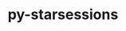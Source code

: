 ---
title: "py-starsessions"
layout: cache
categories: [package, develop]
meta: {"versions": ["1.3.0"], "compilers": ["apple-clang@=14.0.0", "gcc@=11.3.0", "gcc@=11.4.0"], "oss": ["ubuntu22.04", "ventura"], "platforms": ["darwin", "linux"], "targets": ["aarch64", "x86_64_v3"], "stacks": ["ml-darwin-aarch64-mps", "ml-linux-x86_64-cpu", "ml-linux-x86_64-cuda", "root"], "num_specs": 55, "num_specs_by_stack": {"ml-darwin-aarch64-mps": 22, "root": 55, "ml-linux-x86_64-cuda": 31, "ml-linux-x86_64-cpu": 33}}
spec_details: [{"hash": "x7tli63qz3mcrxqbagnkhxvphartb6j3", "compiler": "apple-clang@=14.0.0", "versions": ["1.3.0"], "os": "ventura", "platform": "darwin", "target": "aarch64", "variants": ["build_system=python_pip"], "stacks": ["ml-darwin-aarch64-mps", "root"], "size": "-", "tarball": "https://binaries.spack.io/develop/build_cache/darwin-ventura-aarch64/apple-clang-14.0.0/py-starsessions-1.3.0/darwin-ventura-aarch64-apple-clang-14.0.0-py-starsessions-1.3.0-x7tli63qz3mcrxqbagnkhxvphartb6j3.spack"}, {"hash": "26k3eefar377fht45tybqafl3gamu5ur", "compiler": "apple-clang@=14.0.0", "versions": ["1.3.0"], "os": "ventura", "platform": "darwin", "target": "aarch64", "variants": ["build_system=python_pip"], "stacks": ["ml-darwin-aarch64-mps", "root"], "size": "-", "tarball": "https://binaries.spack.io/develop/build_cache/darwin-ventura-aarch64/apple-clang-14.0.0/py-starsessions-1.3.0/darwin-ventura-aarch64-apple-clang-14.0.0-py-starsessions-1.3.0-26k3eefar377fht45tybqafl3gamu5ur.spack"}, {"hash": "lrw2fsxnb7rqbljmpuleqvjt3rr3mkiu", "compiler": "apple-clang@=14.0.0", "versions": ["1.3.0"], "os": "ventura", "platform": "darwin", "target": "aarch64", "variants": ["build_system=python_pip"], "stacks": ["ml-darwin-aarch64-mps", "root"], "size": "-", "tarball": "https://binaries.spack.io/develop/build_cache/darwin-ventura-aarch64/apple-clang-14.0.0/py-starsessions-1.3.0/darwin-ventura-aarch64-apple-clang-14.0.0-py-starsessions-1.3.0-lrw2fsxnb7rqbljmpuleqvjt3rr3mkiu.spack"}, {"hash": "4f2mzg4pdsvajuxrnc5mvzwq4zdh2h4s", "compiler": "apple-clang@=14.0.0", "versions": ["1.3.0"], "os": "ventura", "platform": "darwin", "target": "aarch64", "variants": ["build_system=python_pip"], "stacks": ["ml-darwin-aarch64-mps", "root"], "size": "-", "tarball": "https://binaries.spack.io/develop/build_cache/darwin-ventura-aarch64/apple-clang-14.0.0/py-starsessions-1.3.0/darwin-ventura-aarch64-apple-clang-14.0.0-py-starsessions-1.3.0-4f2mzg4pdsvajuxrnc5mvzwq4zdh2h4s.spack"}, {"hash": "mgpx4ywucvt5mvagvhczrz3kfvqzvrdk", "compiler": "apple-clang@=14.0.0", "versions": ["1.3.0"], "os": "ventura", "platform": "darwin", "target": "aarch64", "variants": ["build_system=python_pip"], "stacks": ["ml-darwin-aarch64-mps", "root"], "size": "-", "tarball": "https://binaries.spack.io/develop/build_cache/darwin-ventura-aarch64/apple-clang-14.0.0/py-starsessions-1.3.0/darwin-ventura-aarch64-apple-clang-14.0.0-py-starsessions-1.3.0-mgpx4ywucvt5mvagvhczrz3kfvqzvrdk.spack"}, {"hash": "flnamfausfvhh6mgef62xzeermzcugy3", "compiler": "apple-clang@=14.0.0", "versions": ["1.3.0"], "os": "ventura", "platform": "darwin", "target": "aarch64", "variants": ["build_system=python_pip"], "stacks": ["ml-darwin-aarch64-mps", "root"], "size": "-", "tarball": "https://binaries.spack.io/develop/build_cache/darwin-ventura-aarch64/apple-clang-14.0.0/py-starsessions-1.3.0/darwin-ventura-aarch64-apple-clang-14.0.0-py-starsessions-1.3.0-flnamfausfvhh6mgef62xzeermzcugy3.spack"}, {"hash": "eaymso5t6c5letaqqtwsrhwierakxzv2", "compiler": "apple-clang@=14.0.0", "versions": ["1.3.0"], "os": "ventura", "platform": "darwin", "target": "aarch64", "variants": ["build_system=python_pip"], "stacks": ["ml-darwin-aarch64-mps", "root"], "size": "-", "tarball": "https://binaries.spack.io/develop/build_cache/darwin-ventura-aarch64/apple-clang-14.0.0/py-starsessions-1.3.0/darwin-ventura-aarch64-apple-clang-14.0.0-py-starsessions-1.3.0-eaymso5t6c5letaqqtwsrhwierakxzv2.spack"}, {"hash": "5lfskcnqjvby5e3tbfoaikybuwzlqcap", "compiler": "apple-clang@=14.0.0", "versions": ["1.3.0"], "os": "ventura", "platform": "darwin", "target": "aarch64", "variants": ["build_system=python_pip"], "stacks": ["ml-darwin-aarch64-mps", "root"], "size": "-", "tarball": "https://binaries.spack.io/develop/build_cache/darwin-ventura-aarch64/apple-clang-14.0.0/py-starsessions-1.3.0/darwin-ventura-aarch64-apple-clang-14.0.0-py-starsessions-1.3.0-5lfskcnqjvby5e3tbfoaikybuwzlqcap.spack"}, {"hash": "t5ixqr2p2lkr7b5lioyphsv4gqmh4ia5", "compiler": "apple-clang@=14.0.0", "versions": ["1.3.0"], "os": "ventura", "platform": "darwin", "target": "aarch64", "variants": ["build_system=python_pip"], "stacks": ["ml-darwin-aarch64-mps", "root"], "size": "-", "tarball": "https://binaries.spack.io/develop/build_cache/darwin-ventura-aarch64/apple-clang-14.0.0/py-starsessions-1.3.0/darwin-ventura-aarch64-apple-clang-14.0.0-py-starsessions-1.3.0-t5ixqr2p2lkr7b5lioyphsv4gqmh4ia5.spack"}, {"hash": "repci76qvdprnie6hpahasiixdj73ta6", "compiler": "apple-clang@=14.0.0", "versions": ["1.3.0"], "os": "ventura", "platform": "darwin", "target": "aarch64", "variants": ["build_system=python_pip"], "stacks": ["ml-darwin-aarch64-mps", "root"], "size": "-", "tarball": "https://binaries.spack.io/develop/build_cache/darwin-ventura-aarch64/apple-clang-14.0.0/py-starsessions-1.3.0/darwin-ventura-aarch64-apple-clang-14.0.0-py-starsessions-1.3.0-repci76qvdprnie6hpahasiixdj73ta6.spack"}, {"hash": "dtwt7wmytetznkvquf4ho3qdyb4qchr6", "compiler": "apple-clang@=14.0.0", "versions": ["1.3.0"], "os": "ventura", "platform": "darwin", "target": "aarch64", "variants": ["build_system=python_pip"], "stacks": ["ml-darwin-aarch64-mps", "root"], "size": "-", "tarball": "https://binaries.spack.io/develop/build_cache/darwin-ventura-aarch64/apple-clang-14.0.0/py-starsessions-1.3.0/darwin-ventura-aarch64-apple-clang-14.0.0-py-starsessions-1.3.0-dtwt7wmytetznkvquf4ho3qdyb4qchr6.spack"}, {"hash": "ckapwgz5qmycj342tenmejs6rhihwr2g", "compiler": "apple-clang@=14.0.0", "versions": ["1.3.0"], "os": "ventura", "platform": "darwin", "target": "aarch64", "variants": ["build_system=python_pip"], "stacks": ["ml-darwin-aarch64-mps", "root"], "size": "-", "tarball": "https://binaries.spack.io/develop/build_cache/darwin-ventura-aarch64/apple-clang-14.0.0/py-starsessions-1.3.0/darwin-ventura-aarch64-apple-clang-14.0.0-py-starsessions-1.3.0-ckapwgz5qmycj342tenmejs6rhihwr2g.spack"}, {"hash": "rlrxbqomh5yxgtcwedsxnq6h4sjsfcpb", "compiler": "apple-clang@=14.0.0", "versions": ["1.3.0"], "os": "ventura", "platform": "darwin", "target": "aarch64", "variants": ["build_system=python_pip"], "stacks": ["ml-darwin-aarch64-mps", "root"], "size": "-", "tarball": "https://binaries.spack.io/develop/build_cache/darwin-ventura-aarch64/apple-clang-14.0.0/py-starsessions-1.3.0/darwin-ventura-aarch64-apple-clang-14.0.0-py-starsessions-1.3.0-rlrxbqomh5yxgtcwedsxnq6h4sjsfcpb.spack"}, {"hash": "g7qdfcyxnkou6uc6a6gvz67csjex4hpj", "compiler": "apple-clang@=14.0.0", "versions": ["1.3.0"], "os": "ventura", "platform": "darwin", "target": "aarch64", "variants": ["build_system=python_pip"], "stacks": ["ml-darwin-aarch64-mps", "root"], "size": "-", "tarball": "https://binaries.spack.io/develop/build_cache/darwin-ventura-aarch64/apple-clang-14.0.0/py-starsessions-1.3.0/darwin-ventura-aarch64-apple-clang-14.0.0-py-starsessions-1.3.0-g7qdfcyxnkou6uc6a6gvz67csjex4hpj.spack"}, {"hash": "3pio3p5vsinulzbamovebdosxjcweair", "compiler": "apple-clang@=14.0.0", "versions": ["1.3.0"], "os": "ventura", "platform": "darwin", "target": "aarch64", "variants": ["build_system=python_pip"], "stacks": ["ml-darwin-aarch64-mps", "root"], "size": "-", "tarball": "https://binaries.spack.io/develop/build_cache/darwin-ventura-aarch64/apple-clang-14.0.0/py-starsessions-1.3.0/darwin-ventura-aarch64-apple-clang-14.0.0-py-starsessions-1.3.0-3pio3p5vsinulzbamovebdosxjcweair.spack"}, {"hash": "vf3uj676hglpfswzu7qt43khtnzvpbvw", "compiler": "apple-clang@=14.0.0", "versions": ["1.3.0"], "os": "ventura", "platform": "darwin", "target": "aarch64", "variants": ["build_system=python_pip"], "stacks": ["ml-darwin-aarch64-mps", "root"], "size": "-", "tarball": "https://binaries.spack.io/develop/build_cache/darwin-ventura-aarch64/apple-clang-14.0.0/py-starsessions-1.3.0/darwin-ventura-aarch64-apple-clang-14.0.0-py-starsessions-1.3.0-vf3uj676hglpfswzu7qt43khtnzvpbvw.spack"}, {"hash": "wahdcjx5b2ifh4pmciv5cgfbxtcuara2", "compiler": "apple-clang@=14.0.0", "versions": ["1.3.0"], "os": "ventura", "platform": "darwin", "target": "aarch64", "variants": ["build_system=python_pip"], "stacks": ["ml-darwin-aarch64-mps", "root"], "size": "-", "tarball": "https://binaries.spack.io/develop/build_cache/darwin-ventura-aarch64/apple-clang-14.0.0/py-starsessions-1.3.0/darwin-ventura-aarch64-apple-clang-14.0.0-py-starsessions-1.3.0-wahdcjx5b2ifh4pmciv5cgfbxtcuara2.spack"}, {"hash": "yguhxgy3a2cvihbeiry5q3teneqmlbsk", "compiler": "apple-clang@=14.0.0", "versions": ["1.3.0"], "os": "ventura", "platform": "darwin", "target": "aarch64", "variants": ["build_system=python_pip"], "stacks": ["ml-darwin-aarch64-mps", "root"], "size": "-", "tarball": "https://binaries.spack.io/develop/build_cache/darwin-ventura-aarch64/apple-clang-14.0.0/py-starsessions-1.3.0/darwin-ventura-aarch64-apple-clang-14.0.0-py-starsessions-1.3.0-yguhxgy3a2cvihbeiry5q3teneqmlbsk.spack"}, {"hash": "62otqzyqsecwxnzhijxqxuh4p25iqhgi", "compiler": "apple-clang@=14.0.0", "versions": ["1.3.0"], "os": "ventura", "platform": "darwin", "target": "aarch64", "variants": ["build_system=python_pip"], "stacks": ["ml-darwin-aarch64-mps", "root"], "size": "-", "tarball": "https://binaries.spack.io/develop/build_cache/darwin-ventura-aarch64/apple-clang-14.0.0/py-starsessions-1.3.0/darwin-ventura-aarch64-apple-clang-14.0.0-py-starsessions-1.3.0-62otqzyqsecwxnzhijxqxuh4p25iqhgi.spack"}, {"hash": "wfcea3jnm5y6mve3pf54gkqdbv65gvwy", "compiler": "apple-clang@=14.0.0", "versions": ["1.3.0"], "os": "ventura", "platform": "darwin", "target": "aarch64", "variants": ["build_system=python_pip"], "stacks": ["ml-darwin-aarch64-mps", "root"], "size": "-", "tarball": "https://binaries.spack.io/develop/build_cache/darwin-ventura-aarch64/apple-clang-14.0.0/py-starsessions-1.3.0/darwin-ventura-aarch64-apple-clang-14.0.0-py-starsessions-1.3.0-wfcea3jnm5y6mve3pf54gkqdbv65gvwy.spack"}, {"hash": "vrhbtarizvwuswqz4cbbybi3jynrl5vu", "compiler": "apple-clang@=14.0.0", "versions": ["1.3.0"], "os": "ventura", "platform": "darwin", "target": "aarch64", "variants": ["build_system=python_pip"], "stacks": ["ml-darwin-aarch64-mps", "root"], "size": "-", "tarball": "https://binaries.spack.io/develop/build_cache/darwin-ventura-aarch64/apple-clang-14.0.0/py-starsessions-1.3.0/darwin-ventura-aarch64-apple-clang-14.0.0-py-starsessions-1.3.0-vrhbtarizvwuswqz4cbbybi3jynrl5vu.spack"}, {"hash": "7qwp5dqcg3ruunotaxyvxwjsb6zritqj", "compiler": "apple-clang@=14.0.0", "versions": ["1.3.0"], "os": "ventura", "platform": "darwin", "target": "aarch64", "variants": ["build_system=python_pip"], "stacks": ["ml-darwin-aarch64-mps", "root"], "size": "-", "tarball": "https://binaries.spack.io/develop/build_cache/darwin-ventura-aarch64/apple-clang-14.0.0/py-starsessions-1.3.0/darwin-ventura-aarch64-apple-clang-14.0.0-py-starsessions-1.3.0-7qwp5dqcg3ruunotaxyvxwjsb6zritqj.spack"}, {"hash": "ic7duc4bht2gti2u7hh6yczsm3cifbcw", "compiler": "gcc@=11.3.0", "versions": ["1.3.0"], "os": "ubuntu22.04", "platform": "linux", "target": "x86_64_v3", "variants": ["build_system=python_pip"], "stacks": ["ml-linux-x86_64-cuda", "root", "ml-linux-x86_64-cpu"], "size": "-", "tarball": "https://binaries.spack.io/develop/build_cache/linux-ubuntu22.04-x86_64_v3/gcc-11.3.0/py-starsessions-1.3.0/linux-ubuntu22.04-x86_64_v3-gcc-11.3.0-py-starsessions-1.3.0-ic7duc4bht2gti2u7hh6yczsm3cifbcw.spack"}, {"hash": "xdo7peu22ebtko72rufardvc6d34zkqk", "compiler": "gcc@=11.3.0", "versions": ["1.3.0"], "os": "ubuntu22.04", "platform": "linux", "target": "x86_64_v3", "variants": ["build_system=python_pip"], "stacks": ["ml-linux-x86_64-cuda", "root", "ml-linux-x86_64-cpu"], "size": "-", "tarball": "https://binaries.spack.io/develop/build_cache/linux-ubuntu22.04-x86_64_v3/gcc-11.3.0/py-starsessions-1.3.0/linux-ubuntu22.04-x86_64_v3-gcc-11.3.0-py-starsessions-1.3.0-xdo7peu22ebtko72rufardvc6d34zkqk.spack"}, {"hash": "zdacfv7rry6mkr6onkemcrpu4ibdki6h", "compiler": "gcc@=11.3.0", "versions": ["1.3.0"], "os": "ubuntu22.04", "platform": "linux", "target": "x86_64_v3", "variants": ["build_system=python_pip"], "stacks": ["ml-linux-x86_64-cuda", "root", "ml-linux-x86_64-cpu"], "size": "-", "tarball": "https://binaries.spack.io/develop/build_cache/linux-ubuntu22.04-x86_64_v3/gcc-11.3.0/py-starsessions-1.3.0/linux-ubuntu22.04-x86_64_v3-gcc-11.3.0-py-starsessions-1.3.0-zdacfv7rry6mkr6onkemcrpu4ibdki6h.spack"}, {"hash": "odogzuhiquiqbue6lh5v6k5njgpomiw6", "compiler": "gcc@=11.3.0", "versions": ["1.3.0"], "os": "ubuntu22.04", "platform": "linux", "target": "x86_64_v3", "variants": ["build_system=python_pip"], "stacks": ["ml-linux-x86_64-cuda", "root", "ml-linux-x86_64-cpu"], "size": "-", "tarball": "https://binaries.spack.io/develop/build_cache/linux-ubuntu22.04-x86_64_v3/gcc-11.3.0/py-starsessions-1.3.0/linux-ubuntu22.04-x86_64_v3-gcc-11.3.0-py-starsessions-1.3.0-odogzuhiquiqbue6lh5v6k5njgpomiw6.spack"}, {"hash": "6r7mm6abnbuo6265m4kofihws7sno3wx", "compiler": "gcc@=11.3.0", "versions": ["1.3.0"], "os": "ubuntu22.04", "platform": "linux", "target": "x86_64_v3", "variants": ["build_system=python_pip"], "stacks": ["ml-linux-x86_64-cuda", "root", "ml-linux-x86_64-cpu"], "size": "-", "tarball": "https://binaries.spack.io/develop/build_cache/linux-ubuntu22.04-x86_64_v3/gcc-11.3.0/py-starsessions-1.3.0/linux-ubuntu22.04-x86_64_v3-gcc-11.3.0-py-starsessions-1.3.0-6r7mm6abnbuo6265m4kofihws7sno3wx.spack"}, {"hash": "zcsmxl5gued44lo7si2crd5bdar3c3dc", "compiler": "gcc@=11.3.0", "versions": ["1.3.0"], "os": "ubuntu22.04", "platform": "linux", "target": "x86_64_v3", "variants": ["build_system=python_pip"], "stacks": ["ml-linux-x86_64-cuda", "root", "ml-linux-x86_64-cpu"], "size": "-", "tarball": "https://binaries.spack.io/develop/build_cache/linux-ubuntu22.04-x86_64_v3/gcc-11.3.0/py-starsessions-1.3.0/linux-ubuntu22.04-x86_64_v3-gcc-11.3.0-py-starsessions-1.3.0-zcsmxl5gued44lo7si2crd5bdar3c3dc.spack"}, {"hash": "22qdf2rvgxj3pkkv3qyckwi56mol5bmz", "compiler": "gcc@=11.3.0", "versions": ["1.3.0"], "os": "ubuntu22.04", "platform": "linux", "target": "x86_64_v3", "variants": ["build_system=python_pip"], "stacks": ["ml-linux-x86_64-cuda", "root", "ml-linux-x86_64-cpu"], "size": "-", "tarball": "https://binaries.spack.io/develop/build_cache/linux-ubuntu22.04-x86_64_v3/gcc-11.3.0/py-starsessions-1.3.0/linux-ubuntu22.04-x86_64_v3-gcc-11.3.0-py-starsessions-1.3.0-22qdf2rvgxj3pkkv3qyckwi56mol5bmz.spack"}, {"hash": "lvfls52ynsdd664mmxrg2tyovpmffgep", "compiler": "gcc@=11.3.0", "versions": ["1.3.0"], "os": "ubuntu22.04", "platform": "linux", "target": "x86_64_v3", "variants": ["build_system=python_pip"], "stacks": ["ml-linux-x86_64-cuda", "root", "ml-linux-x86_64-cpu"], "size": "-", "tarball": "https://binaries.spack.io/develop/build_cache/linux-ubuntu22.04-x86_64_v3/gcc-11.3.0/py-starsessions-1.3.0/linux-ubuntu22.04-x86_64_v3-gcc-11.3.0-py-starsessions-1.3.0-lvfls52ynsdd664mmxrg2tyovpmffgep.spack"}, {"hash": "ll7dgnozx6mzxd6r2g27chvd6wedh4od", "compiler": "gcc@=11.3.0", "versions": ["1.3.0"], "os": "ubuntu22.04", "platform": "linux", "target": "x86_64_v3", "variants": ["build_system=python_pip"], "stacks": ["ml-linux-x86_64-cuda", "root", "ml-linux-x86_64-cpu"], "size": "-", "tarball": "https://binaries.spack.io/develop/build_cache/linux-ubuntu22.04-x86_64_v3/gcc-11.3.0/py-starsessions-1.3.0/linux-ubuntu22.04-x86_64_v3-gcc-11.3.0-py-starsessions-1.3.0-ll7dgnozx6mzxd6r2g27chvd6wedh4od.spack"}, {"hash": "pk3ekm6m3hirg5xjvzwplneuyqktl5pd", "compiler": "gcc@=11.3.0", "versions": ["1.3.0"], "os": "ubuntu22.04", "platform": "linux", "target": "x86_64_v3", "variants": ["build_system=python_pip"], "stacks": ["ml-linux-x86_64-cuda", "root", "ml-linux-x86_64-cpu"], "size": "-", "tarball": "https://binaries.spack.io/develop/build_cache/linux-ubuntu22.04-x86_64_v3/gcc-11.3.0/py-starsessions-1.3.0/linux-ubuntu22.04-x86_64_v3-gcc-11.3.0-py-starsessions-1.3.0-pk3ekm6m3hirg5xjvzwplneuyqktl5pd.spack"}, {"hash": "ue5mndc5afazxxodf7fippstpk7hsvdf", "compiler": "gcc@=11.3.0", "versions": ["1.3.0"], "os": "ubuntu22.04", "platform": "linux", "target": "x86_64_v3", "variants": ["build_system=python_pip"], "stacks": ["ml-linux-x86_64-cuda", "root", "ml-linux-x86_64-cpu"], "size": "-", "tarball": "https://binaries.spack.io/develop/build_cache/linux-ubuntu22.04-x86_64_v3/gcc-11.3.0/py-starsessions-1.3.0/linux-ubuntu22.04-x86_64_v3-gcc-11.3.0-py-starsessions-1.3.0-ue5mndc5afazxxodf7fippstpk7hsvdf.spack"}, {"hash": "zb2k7eushybtbil2g7udavq3jlqgfide", "compiler": "gcc@=11.3.0", "versions": ["1.3.0"], "os": "ubuntu22.04", "platform": "linux", "target": "x86_64_v3", "variants": ["build_system=python_pip"], "stacks": ["ml-linux-x86_64-cuda", "root", "ml-linux-x86_64-cpu"], "size": "-", "tarball": "https://binaries.spack.io/develop/build_cache/linux-ubuntu22.04-x86_64_v3/gcc-11.3.0/py-starsessions-1.3.0/linux-ubuntu22.04-x86_64_v3-gcc-11.3.0-py-starsessions-1.3.0-zb2k7eushybtbil2g7udavq3jlqgfide.spack"}, {"hash": "ezbw6fi7ptpzw5zxg2pblmilebwvpgvz", "compiler": "gcc@=11.3.0", "versions": ["1.3.0"], "os": "ubuntu22.04", "platform": "linux", "target": "x86_64_v3", "variants": ["build_system=python_pip"], "stacks": ["ml-linux-x86_64-cuda", "root", "ml-linux-x86_64-cpu"], "size": "-", "tarball": "https://binaries.spack.io/develop/build_cache/linux-ubuntu22.04-x86_64_v3/gcc-11.3.0/py-starsessions-1.3.0/linux-ubuntu22.04-x86_64_v3-gcc-11.3.0-py-starsessions-1.3.0-ezbw6fi7ptpzw5zxg2pblmilebwvpgvz.spack"}, {"hash": "vrfpkavsycjmbas42fqa5p2kbknkrcog", "compiler": "gcc@=11.3.0", "versions": ["1.3.0"], "os": "ubuntu22.04", "platform": "linux", "target": "x86_64_v3", "variants": ["build_system=python_pip"], "stacks": ["ml-linux-x86_64-cuda", "root", "ml-linux-x86_64-cpu"], "size": "-", "tarball": "https://binaries.spack.io/develop/build_cache/linux-ubuntu22.04-x86_64_v3/gcc-11.3.0/py-starsessions-1.3.0/linux-ubuntu22.04-x86_64_v3-gcc-11.3.0-py-starsessions-1.3.0-vrfpkavsycjmbas42fqa5p2kbknkrcog.spack"}, {"hash": "wwkxl26exdm4mozme2dzzxtod2mhb2at", "compiler": "gcc@=11.3.0", "versions": ["1.3.0"], "os": "ubuntu22.04", "platform": "linux", "target": "x86_64_v3", "variants": ["build_system=python_pip"], "stacks": ["ml-linux-x86_64-cuda", "root", "ml-linux-x86_64-cpu"], "size": "-", "tarball": "https://binaries.spack.io/develop/build_cache/linux-ubuntu22.04-x86_64_v3/gcc-11.3.0/py-starsessions-1.3.0/linux-ubuntu22.04-x86_64_v3-gcc-11.3.0-py-starsessions-1.3.0-wwkxl26exdm4mozme2dzzxtod2mhb2at.spack"}, {"hash": "4z2p4y7cqpwjk3fclsvlwpxy6dkc4qsj", "compiler": "gcc@=11.3.0", "versions": ["1.3.0"], "os": "ubuntu22.04", "platform": "linux", "target": "x86_64_v3", "variants": ["build_system=python_pip"], "stacks": ["ml-linux-x86_64-cuda", "root", "ml-linux-x86_64-cpu"], "size": "-", "tarball": "https://binaries.spack.io/develop/build_cache/linux-ubuntu22.04-x86_64_v3/gcc-11.3.0/py-starsessions-1.3.0/linux-ubuntu22.04-x86_64_v3-gcc-11.3.0-py-starsessions-1.3.0-4z2p4y7cqpwjk3fclsvlwpxy6dkc4qsj.spack"}, {"hash": "s25chofd4zhf5mrlrqnwag4kq4ery2kf", "compiler": "gcc@=11.3.0", "versions": ["1.3.0"], "os": "ubuntu22.04", "platform": "linux", "target": "x86_64_v3", "variants": ["build_system=python_pip"], "stacks": ["ml-linux-x86_64-cuda", "root", "ml-linux-x86_64-cpu"], "size": "-", "tarball": "https://binaries.spack.io/develop/build_cache/linux-ubuntu22.04-x86_64_v3/gcc-11.3.0/py-starsessions-1.3.0/linux-ubuntu22.04-x86_64_v3-gcc-11.3.0-py-starsessions-1.3.0-s25chofd4zhf5mrlrqnwag4kq4ery2kf.spack"}, {"hash": "k3ltsphg4kmvhg3igudyoqqx5j2pfill", "compiler": "gcc@=11.3.0", "versions": ["1.3.0"], "os": "ubuntu22.04", "platform": "linux", "target": "x86_64_v3", "variants": ["build_system=python_pip"], "stacks": ["ml-linux-x86_64-cuda", "root", "ml-linux-x86_64-cpu"], "size": "-", "tarball": "https://binaries.spack.io/develop/build_cache/linux-ubuntu22.04-x86_64_v3/gcc-11.3.0/py-starsessions-1.3.0/linux-ubuntu22.04-x86_64_v3-gcc-11.3.0-py-starsessions-1.3.0-k3ltsphg4kmvhg3igudyoqqx5j2pfill.spack"}, {"hash": "ksf5b5iqydb34sjvl55pucukfncwnmof", "compiler": "gcc@=11.3.0", "versions": ["1.3.0"], "os": "ubuntu22.04", "platform": "linux", "target": "x86_64_v3", "variants": ["build_system=python_pip"], "stacks": ["ml-linux-x86_64-cuda", "root", "ml-linux-x86_64-cpu"], "size": "-", "tarball": "https://binaries.spack.io/develop/build_cache/linux-ubuntu22.04-x86_64_v3/gcc-11.3.0/py-starsessions-1.3.0/linux-ubuntu22.04-x86_64_v3-gcc-11.3.0-py-starsessions-1.3.0-ksf5b5iqydb34sjvl55pucukfncwnmof.spack"}, {"hash": "qut7yjy2qc7cdmex2fujoganedoojltz", "compiler": "gcc@=11.3.0", "versions": ["1.3.0"], "os": "ubuntu22.04", "platform": "linux", "target": "x86_64_v3", "variants": ["build_system=python_pip"], "stacks": ["ml-linux-x86_64-cuda", "root", "ml-linux-x86_64-cpu"], "size": "-", "tarball": "https://binaries.spack.io/develop/build_cache/linux-ubuntu22.04-x86_64_v3/gcc-11.3.0/py-starsessions-1.3.0/linux-ubuntu22.04-x86_64_v3-gcc-11.3.0-py-starsessions-1.3.0-qut7yjy2qc7cdmex2fujoganedoojltz.spack"}, {"hash": "doviiwaigtdruzvxfr5fdoqotwn5vpjc", "compiler": "gcc@=11.3.0", "versions": ["1.3.0"], "os": "ubuntu22.04", "platform": "linux", "target": "x86_64_v3", "variants": ["build_system=python_pip"], "stacks": ["ml-linux-x86_64-cuda", "root", "ml-linux-x86_64-cpu"], "size": "-", "tarball": "https://binaries.spack.io/develop/build_cache/linux-ubuntu22.04-x86_64_v3/gcc-11.3.0/py-starsessions-1.3.0/linux-ubuntu22.04-x86_64_v3-gcc-11.3.0-py-starsessions-1.3.0-doviiwaigtdruzvxfr5fdoqotwn5vpjc.spack"}, {"hash": "cjp2ziq23sl2nrbar5se57fawxozsvsn", "compiler": "gcc@=11.3.0", "versions": ["1.3.0"], "os": "ubuntu22.04", "platform": "linux", "target": "x86_64_v3", "variants": ["build_system=python_pip"], "stacks": ["ml-linux-x86_64-cuda", "root", "ml-linux-x86_64-cpu"], "size": "-", "tarball": "https://binaries.spack.io/develop/build_cache/linux-ubuntu22.04-x86_64_v3/gcc-11.3.0/py-starsessions-1.3.0/linux-ubuntu22.04-x86_64_v3-gcc-11.3.0-py-starsessions-1.3.0-cjp2ziq23sl2nrbar5se57fawxozsvsn.spack"}, {"hash": "5n3jucfgg53nm7k2lxvq5prae4434qks", "compiler": "gcc@=11.3.0", "versions": ["1.3.0"], "os": "ubuntu22.04", "platform": "linux", "target": "x86_64_v3", "variants": ["build_system=python_pip"], "stacks": ["ml-linux-x86_64-cuda", "root", "ml-linux-x86_64-cpu"], "size": "-", "tarball": "https://binaries.spack.io/develop/build_cache/linux-ubuntu22.04-x86_64_v3/gcc-11.3.0/py-starsessions-1.3.0/linux-ubuntu22.04-x86_64_v3-gcc-11.3.0-py-starsessions-1.3.0-5n3jucfgg53nm7k2lxvq5prae4434qks.spack"}, {"hash": "slfhwo6kky7wbrqkkzlk6ikcjlq2jc4p", "compiler": "gcc@=11.3.0", "versions": ["1.3.0"], "os": "ubuntu22.04", "platform": "linux", "target": "x86_64_v3", "variants": ["build_system=python_pip"], "stacks": ["ml-linux-x86_64-cuda", "root", "ml-linux-x86_64-cpu"], "size": "-", "tarball": "https://binaries.spack.io/develop/build_cache/linux-ubuntu22.04-x86_64_v3/gcc-11.3.0/py-starsessions-1.3.0/linux-ubuntu22.04-x86_64_v3-gcc-11.3.0-py-starsessions-1.3.0-slfhwo6kky7wbrqkkzlk6ikcjlq2jc4p.spack"}, {"hash": "limlicgajea55cveuzxt6o73bwvuefh7", "compiler": "gcc@=11.3.0", "versions": ["1.3.0"], "os": "ubuntu22.04", "platform": "linux", "target": "x86_64_v3", "variants": ["build_system=python_pip"], "stacks": ["ml-linux-x86_64-cuda", "root", "ml-linux-x86_64-cpu"], "size": "-", "tarball": "https://binaries.spack.io/develop/build_cache/linux-ubuntu22.04-x86_64_v3/gcc-11.3.0/py-starsessions-1.3.0/linux-ubuntu22.04-x86_64_v3-gcc-11.3.0-py-starsessions-1.3.0-limlicgajea55cveuzxt6o73bwvuefh7.spack"}, {"hash": "qd7opvb3sqpgjcywaefbbucfdkdxvoat", "compiler": "gcc@=11.3.0", "versions": ["1.3.0"], "os": "ubuntu22.04", "platform": "linux", "target": "x86_64_v3", "variants": ["build_system=python_pip"], "stacks": ["root", "ml-linux-x86_64-cpu"], "size": "-", "tarball": "https://binaries.spack.io/develop/build_cache/linux-ubuntu22.04-x86_64_v3/gcc-11.3.0/py-starsessions-1.3.0/linux-ubuntu22.04-x86_64_v3-gcc-11.3.0-py-starsessions-1.3.0-qd7opvb3sqpgjcywaefbbucfdkdxvoat.spack"}, {"hash": "34mmpjxy7rj7w6cnvji2ouxce62g3fmc", "compiler": "gcc@=11.3.0", "versions": ["1.3.0"], "os": "ubuntu22.04", "platform": "linux", "target": "x86_64_v3", "variants": ["build_system=python_pip"], "stacks": ["root", "ml-linux-x86_64-cpu"], "size": "-", "tarball": "https://binaries.spack.io/develop/build_cache/linux-ubuntu22.04-x86_64_v3/gcc-11.3.0/py-starsessions-1.3.0/linux-ubuntu22.04-x86_64_v3-gcc-11.3.0-py-starsessions-1.3.0-34mmpjxy7rj7w6cnvji2ouxce62g3fmc.spack"}, {"hash": "6vaayxxp3ykn4sbsgauyyoawi6myvymc", "compiler": "gcc@=11.4.0", "versions": ["1.3.0"], "os": "ubuntu22.04", "platform": "linux", "target": "x86_64_v3", "variants": ["build_system=python_pip"], "stacks": ["ml-linux-x86_64-cuda", "root", "ml-linux-x86_64-cpu"], "size": "-", "tarball": "https://binaries.spack.io/develop/build_cache/linux-ubuntu22.04-x86_64_v3/gcc-11.4.0/py-starsessions-1.3.0/linux-ubuntu22.04-x86_64_v3-gcc-11.4.0-py-starsessions-1.3.0-6vaayxxp3ykn4sbsgauyyoawi6myvymc.spack"}, {"hash": "6msvsqf6pd53h57i6lvapkpxyfyhni7x", "compiler": "gcc@=11.4.0", "versions": ["1.3.0"], "os": "ubuntu22.04", "platform": "linux", "target": "x86_64_v3", "variants": ["build_system=python_pip"], "stacks": ["ml-linux-x86_64-cuda", "root", "ml-linux-x86_64-cpu"], "size": "-", "tarball": "https://binaries.spack.io/develop/build_cache/linux-ubuntu22.04-x86_64_v3/gcc-11.4.0/py-starsessions-1.3.0/linux-ubuntu22.04-x86_64_v3-gcc-11.4.0-py-starsessions-1.3.0-6msvsqf6pd53h57i6lvapkpxyfyhni7x.spack"}, {"hash": "svhwi5vyoroco3w2zzwclyrie6zoi4jb", "compiler": "gcc@=11.4.0", "versions": ["1.3.0"], "os": "ubuntu22.04", "platform": "linux", "target": "x86_64_v3", "variants": ["build_system=python_pip"], "stacks": ["ml-linux-x86_64-cuda", "root", "ml-linux-x86_64-cpu"], "size": "-", "tarball": "https://binaries.spack.io/develop/build_cache/linux-ubuntu22.04-x86_64_v3/gcc-11.4.0/py-starsessions-1.3.0/linux-ubuntu22.04-x86_64_v3-gcc-11.4.0-py-starsessions-1.3.0-svhwi5vyoroco3w2zzwclyrie6zoi4jb.spack"}, {"hash": "h53rvwwopip7kwfpuqp3i6mnamnk2v26", "compiler": "gcc@=11.4.0", "versions": ["1.3.0"], "os": "ubuntu22.04", "platform": "linux", "target": "x86_64_v3", "variants": ["build_system=python_pip"], "stacks": ["ml-linux-x86_64-cuda", "root", "ml-linux-x86_64-cpu"], "size": "-", "tarball": "https://binaries.spack.io/develop/build_cache/linux-ubuntu22.04-x86_64_v3/gcc-11.4.0/py-starsessions-1.3.0/linux-ubuntu22.04-x86_64_v3-gcc-11.4.0-py-starsessions-1.3.0-h53rvwwopip7kwfpuqp3i6mnamnk2v26.spack"}, {"hash": "pbjaad6jxt3vcyla2prplpojckomtzm4", "compiler": "gcc@=11.4.0", "versions": ["1.3.0"], "os": "ubuntu22.04", "platform": "linux", "target": "x86_64_v3", "variants": ["build_system=python_pip"], "stacks": ["ml-linux-x86_64-cuda", "root", "ml-linux-x86_64-cpu"], "size": "-", "tarball": "https://binaries.spack.io/develop/build_cache/linux-ubuntu22.04-x86_64_v3/gcc-11.4.0/py-starsessions-1.3.0/linux-ubuntu22.04-x86_64_v3-gcc-11.4.0-py-starsessions-1.3.0-pbjaad6jxt3vcyla2prplpojckomtzm4.spack"}, {"hash": "i4ewo77tbgbdi6mn7heio3yeiq24bkou", "compiler": "gcc@=11.4.0", "versions": ["1.3.0"], "os": "ubuntu22.04", "platform": "linux", "target": "x86_64_v3", "variants": ["build_system=python_pip"], "stacks": ["ml-linux-x86_64-cuda", "root", "ml-linux-x86_64-cpu"], "size": "-", "tarball": "https://binaries.spack.io/develop/build_cache/linux-ubuntu22.04-x86_64_v3/gcc-11.4.0/py-starsessions-1.3.0/linux-ubuntu22.04-x86_64_v3-gcc-11.4.0-py-starsessions-1.3.0-i4ewo77tbgbdi6mn7heio3yeiq24bkou.spack"}]
---